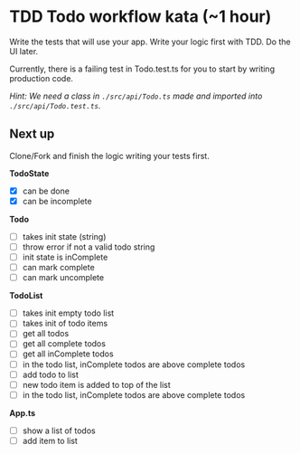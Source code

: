 # TDD Todo workflow kata (~1 hour)

Write the tests that will use your app. Write your logic first with TDD. Do the UI later.

Currently, there is a failing test in Todo.test.ts for you to start by writing production code.

*Hint: We need a class in `./src/api/Todo.ts` made and imported into `./src/api/Todo.test.ts`.*

## Next up

Clone/Fork and finish the logic writing your tests first.

**TodoState**

- [x] can be done
- [x] can be incomplete

**Todo**

- [ ] takes init state (string)
- [ ] throw error if not a valid todo string
- [ ] init state is inComplete
- [ ] can mark complete
- [ ] can mark uncomplete

**TodoList**

- [ ] takes init empty todo list
- [ ] takes init of todo items
- [ ] get all todos
- [ ] get all complete todos
- [ ] get all inComplete todos
- [ ] in the todo list, inComplete todos are above complete todos
- [ ] add todo to list
- [ ] new todo item is added to top of the list
- [ ] in the todo list, inComplete todos are above complete todos

**App.ts**

- [ ] show a list of todos
- [ ] add item to list
